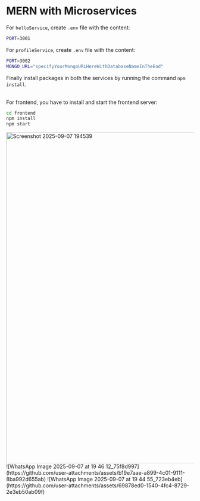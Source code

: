 #  MERN with Microservices



For `helloService`, create `.env` file with the content:
```bash
PORT=3001
```

For `profileService`, create `.env` file with the content:
```bash
PORT=3002
MONGO_URL="specifyYourMongoURLHereWithDatabaseNameInTheEnd"
```

Finally install packages in both the services by running the command `npm install`.

<br/>
For frontend, you have to install and start the frontend server:

```bash
cd frontend
npm install
npm start
```

<img width="1243" height="887" alt="Screenshot 2025-09-07 194539" src="https://github.com/user-attachments/assets/24d23c29-bfe3-4fab-ab67-001d42be0c5d" />
![WhatsApp Image 2025-09-07 at 19 46 12_75f8d997](https://github.com/user-attachments/assets/b19e7aae-a899-4c01-9111-8ba992d655ab)
![WhatsApp Image 2025-09-07 at 19 44 55_723eb4eb](https://github.com/user-attachments/assets/69878ed0-1540-4fc4-8729-2e3eb50ab09f)


